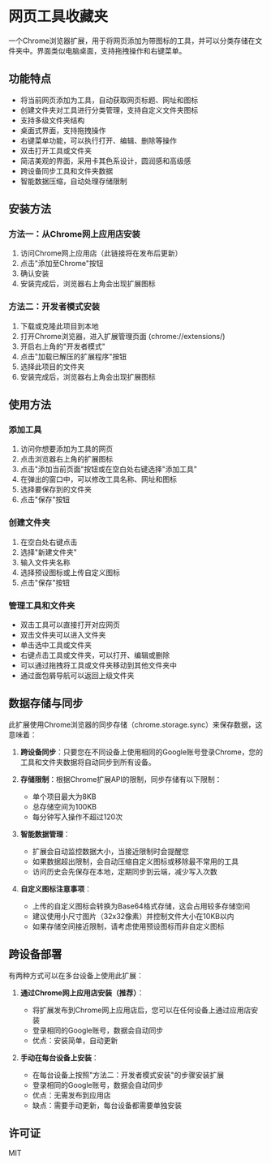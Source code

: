 # 网页工具收藏夹

一个Chrome浏览器扩展，用于将网页添加为带图标的工具，并可以分类存储在文件夹中。界面类似电脑桌面，支持拖拽操作和右键菜单。

## 功能特点

- 将当前网页添加为工具，自动获取网页标题、网址和图标
- 创建文件夹对工具进行分类管理，支持自定义文件夹图标
- 支持多级文件夹结构
- 桌面式界面，支持拖拽操作
- 右键菜单功能，可以执行打开、编辑、删除等操作
- 双击打开工具或文件夹
- 简洁美观的界面，采用卡其色系设计，圆润感和高级感
- 跨设备同步工具和文件夹数据
- 智能数据压缩，自动处理存储限制

## 安装方法

### 方法一：从Chrome网上应用店安装

1. 访问Chrome网上应用店（此链接将在发布后更新）
2. 点击"添加至Chrome"按钮
3. 确认安装
4. 安装完成后，浏览器右上角会出现扩展图标

### 方法二：开发者模式安装

1. 下载或克隆此项目到本地
2. 打开Chrome浏览器，进入扩展管理页面 (chrome://extensions/)
3. 开启右上角的"开发者模式"
4. 点击"加载已解压的扩展程序"按钮
5. 选择此项目的文件夹
6. 安装完成后，浏览器右上角会出现扩展图标

## 使用方法

### 添加工具

1. 访问你想要添加为工具的网页
2. 点击浏览器右上角的扩展图标
3. 点击"添加当前页面"按钮或在空白处右键选择"添加工具"
4. 在弹出的窗口中，可以修改工具名称、网址和图标
5. 选择要保存到的文件夹
6. 点击"保存"按钮

### 创建文件夹

1. 在空白处右键点击
2. 选择"新建文件夹"
3. 输入文件夹名称
4. 选择预设图标或上传自定义图标
5. 点击"保存"按钮

### 管理工具和文件夹

- 双击工具可以直接打开对应网页
- 双击文件夹可以进入文件夹
- 单击选中工具或文件夹
- 右键点击工具或文件夹，可以打开、编辑或删除
- 可以通过拖拽将工具或文件夹移动到其他文件夹中
- 通过面包屑导航可以返回上级文件夹

## 数据存储与同步

此扩展使用Chrome浏览器的同步存储（chrome.storage.sync）来保存数据，这意味着：

1. **跨设备同步**：只要您在不同设备上使用相同的Google账号登录Chrome，您的工具和文件夹数据将自动同步到所有设备。

2. **存储限制**：根据Chrome扩展API的限制，同步存储有以下限制：
   - 单个项目最大为8KB
   - 总存储空间为100KB
   - 每分钟写入操作不超过120次

3. **智能数据管理**：
   - 扩展会自动监控数据大小，当接近限制时会提醒您
   - 如果数据超出限制，会自动压缩自定义图标或移除最不常用的工具
   - 访问历史会先保存在本地，定期同步到云端，减少写入次数

4. **自定义图标注意事项**：
   - 上传的自定义图标会转换为Base64格式存储，这会占用较多存储空间
   - 建议使用小尺寸图片（32x32像素）并控制文件大小在10KB以内
   - 如果存储空间接近限制，请考虑使用预设图标而非自定义图标

## 跨设备部署

有两种方式可以在多台设备上使用此扩展：

1. **通过Chrome网上应用店安装（推荐）**：
   - 将扩展发布到Chrome网上应用店后，您可以在任何设备上通过应用店安装
   - 登录相同的Google账号，数据会自动同步
   - 优点：安装简单，自动更新

2. **手动在每台设备上安装**：
   - 在每台设备上按照"方法二：开发者模式安装"的步骤安装扩展
   - 登录相同的Google账号，数据会自动同步
   - 优点：无需发布到应用店
   - 缺点：需要手动更新，每台设备都需要单独安装

## 许可证

MIT 